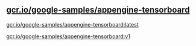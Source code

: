
[gcr.io/google-samples/appengine-tensorboard](https://hub.docker.com/r/anjia0532/google-samples.appengine-tensorboard/tags/)
-----


[gcr.io/google-samples/appengine-tensorboard:latest](https://hub.docker.com/r/anjia0532/google-samples.appengine-tensorboard/tags/)


[gcr.io/google-samples/appengine-tensorboard:v1](https://hub.docker.com/r/anjia0532/google-samples.appengine-tensorboard/tags/)


